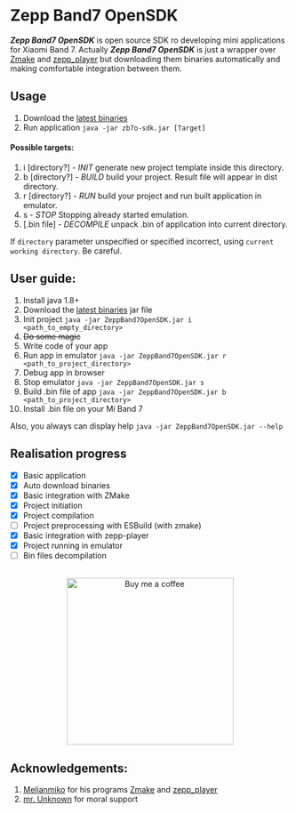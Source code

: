 # Zepp Band7 OpenSDK 
***Zepp Band7 OpenSDK*** is open source SDK ro developing mini applications for Xiaomi Band 7.
Actually ***Zepp Band7 OpenSDK*** is just a wrapper over [Zmake](https://melianmiko.ru/en/zmake/guide/) and [zepp_player](https://melianmiko.ru/en/zepp_player) but downloading them binaries automatically and making comfortable integration between them.

## Usage
1. Download the [latest binaries](https://github.com/lavafrai/zeppBand7openSdk/releases/latest/)
2. Run application `java -jar zb7o-sdk.jar [Target]`

#### Possible targets:
1. i [directory?] - *INIT* generate new project template inside this directory.
2. b [directory?] - *BUILD* build your project. Result file will appear in dist directory.
3. r [directory?] - *RUN* build your project and run built application in emulator.
4. s - *STOP* Stopping already started emulation.
5. [.bin file] - *DECOMPILE* unpack .bin of application into current directory.

If `directory` parameter unspecified or specified incorrect, using `current working directory`. Be careful.

## User guide:
1. Install java 1.8+ 
2. Download the [latest binaries](https://github.com/lavafrai/zeppBand7openSdk/releases/latest/) jar file
3. Init project `java -jar ZeppBand7OpenSDK.jar i <path_to_empty_directory>`
4. ~~Do some magic~~
5. Write code of your app
6. Run app in emulator `java -jar ZeppBand7OpenSDK.jar r <path_to_project_directory>`
7. Debug app in browser
8. Stop emulator `java -jar ZeppBand7OpenSDK.jar s`
9. Build .bin file of app `java -jar ZeppBand7OpenSDK.jar b <path_to_project_directory>`
10. Install .bin file on your Mi Band 7

Also, you always can display help `java -jar ZeppBand7OpenSDK.jar --help`

## Realisation progress
 - [x] Basic application
 - [x] Auto download binaries
 - [x] Basic integration with ZMake
 - [x] Project initiation
 - [x] Project compilation
 - [ ] Project preprocessing with ESBuild (with zmake)
 - [x] Basic integration with zepp-player 
 - [x] Project running in emulator
 - [ ] Bin files decompilation

<a href="https://www.donationalerts.com/r/lavafrai">
<p align="center">
<br>
<img src="https://github.com/appcraftstudio/buymeacoffee/raw/master/Images/snapshot-bmc-button.png" width="300" alt="Buy me a coffee">
</p>
</a>

## Acknowledgements:
1. [Melianmiko](https://github.com/melianmiko) for his programs [Zmake](https://github.com/melianmiko/zmake) and [zepp_player](https://github.com/melianmiko/ZeppPlayer) 
2. [mr. Unknown](https://discordapp.com/users/619212304403398675) for moral support 